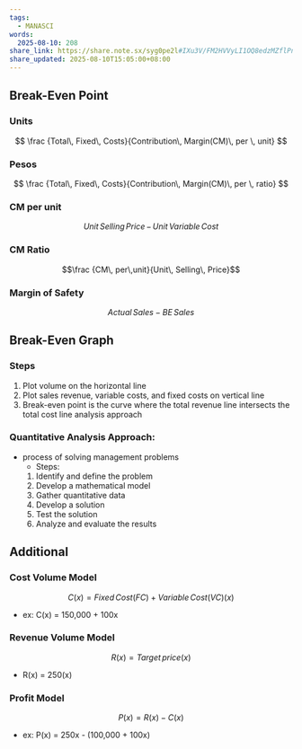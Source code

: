 ```yaml
---
tags:
  - MANASCI
words:
  2025-08-10: 208
share_link: https://share.note.sx/syg0pe2l#IXu3V/FM2HVVyLI1OQ8edzMZflPnudWk1043Amsvsgc
share_updated: 2025-08-10T15:05:00+08:00
---
```

	
## Break-Even Point
### Units
$$
\frac {Total\, Fixed\, Costs}{Contribution\, Margin(CM)\, per \, unit}
$$
### Pesos
$$
\frac {Total\, Fixed\, Costs}{Contribution\, Margin(CM)\, per \, ratio}
$$
### CM per unit
$$Unit \, Selling \, Price\, - \, Unit\, Variable\, Cost$$
### CM Ratio
$$\frac {CM\, per\,unit}{Unit\, Selling\, Price}$$

### Margin of Safety	
$$Actual\, Sales - BE\, Sales$$

## Break-Even Graph
### Steps
1. Plot volume on the horizontal line
2. Plot sales revenue, variable costs, and fixed costs on vertical line
3. Break-even point is the curve where the total revenue line intersects the total cost line analysis approach

### Quantitative Analysis Approach:

- process of solving management problems
    - Steps: 
    1. Identify and define the problem
    2. Develop a mathematical model
    3. Gather quantitative data
    4. Develop a solution
    5. Test the solution
    6. Analyze and evaluate the results


## Additional
### Cost Volume Model
$$ C(x) = Fixed \,Cost(FC) + Variable\, Cost(VC) (x)$$
   - ex: C(x) = 150,000 + 100x

### Revenue Volume Model
$$R(x) = Target\, price (x)$$
- R(x) = 250(x)
### Profit Model
$$P(x) = R(x) - C(x)$$
- ex: P(x) = 250x - (100,000 + 100x)